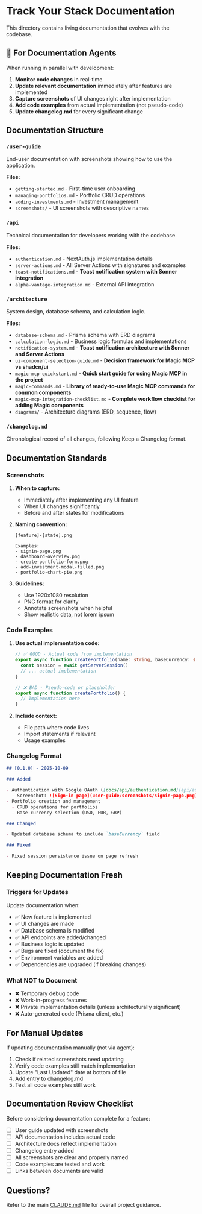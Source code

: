 # Track Your Stack Documentation

This directory contains living documentation that evolves with the codebase.

## 🤖 For Documentation Agents

When running in parallel with development:

1. **Monitor code changes** in real-time
2. **Update relevant documentation** immediately after features are implemented
3. **Capture screenshots** of UI changes right after implementation
4. **Add code examples** from actual implementation (not pseudo-code)
5. **Update changelog.md** for every significant change

## Documentation Structure

### `/user-guide`

End-user documentation with screenshots showing how to use the application.

**Files:**

- `getting-started.md` - First-time user onboarding
- `managing-portfolios.md` - Portfolio CRUD operations
- `adding-investments.md` - Investment management
- `screenshots/` - UI screenshots with descriptive names

### `/api`

Technical documentation for developers working with the codebase.

**Files:**

- `authentication.md` - NextAuth.js implementation details
- `server-actions.md` - All Server Actions with signatures and examples
- `toast-notifications.md` - **Toast notification system with Sonner integration**
- `alpha-vantage-integration.md` - External API integration

### `/architecture`

System design, database schema, and calculation logic.

**Files:**

- `database-schema.md` - Prisma schema with ERD diagrams
- `calculation-logic.md` - Business logic formulas and implementations
- `notification-system.md` - **Toast notification architecture with Sonner and Server Actions**
- `ui-component-selection-guide.md` - **Decision framework for Magic MCP vs shadcn/ui**
- `magic-mcp-quickstart.md` - **Quick start guide for using Magic MCP in the project**
- `magic-commands.md` - **Library of ready-to-use Magic MCP commands for common components**
- `magic-mcp-integration-checklist.md` - **Complete workflow checklist for adding Magic components**
- `diagrams/` - Architecture diagrams (ERD, sequence, flow)

### `/changelog.md`

Chronological record of all changes, following Keep a Changelog format.

## Documentation Standards

### Screenshots

1. **When to capture:**
   - Immediately after implementing any UI feature
   - When UI changes significantly
   - Before and after states for modifications

2. **Naming convention:**

   ```
   [feature]-[state].png

   Examples:
   - signin-page.png
   - dashboard-overview.png
   - create-portfolio-form.png
   - add-investment-modal-filled.png
   - portfolio-chart-pie.png
   ```

3. **Guidelines:**
   - Use 1920x1080 resolution
   - PNG format for clarity
   - Annotate screenshots when helpful
   - Show realistic data, not lorem ipsum

### Code Examples

1. **Use actual implementation code:**

   ```typescript
   // ✅ GOOD - Actual code from implementation
   export async function createPortfolio(name: string, baseCurrency: string) {
     const session = await getServerSession()
     // ... actual implementation
   }
   ```

   ```typescript
   // ❌ BAD - Pseudo-code or placeholder
   export async function createPortfolio() {
     // Implementation here
   }
   ```

2. **Include context:**
   - File path where code lives
   - Import statements if relevant
   - Usage examples

### Changelog Format

```markdown
## [0.1.0] - 2025-10-09

### Added

- Authentication with Google OAuth ([docs/api/authentication.md](api/authentication.md))
  - Screenshot: ![Sign-in page](user-guide/screenshots/signin-page.png)
- Portfolio creation and management
  - CRUD operations for portfolios
  - Base currency selection (USD, EUR, GBP)

### Changed

- Updated database schema to include `baseCurrency` field

### Fixed

- Fixed session persistence issue on page refresh
```

## Keeping Documentation Fresh

### Triggers for Updates

Update documentation when:

- ✅ New feature is implemented
- ✅ UI changes are made
- ✅ Database schema is modified
- ✅ API endpoints are added/changed
- ✅ Business logic is updated
- ✅ Bugs are fixed (document the fix)
- ✅ Environment variables are added
- ✅ Dependencies are upgraded (if breaking changes)

### What NOT to Document

- ❌ Temporary debug code
- ❌ Work-in-progress features
- ❌ Private implementation details (unless architecturally significant)
- ❌ Auto-generated code (Prisma client, etc.)

## For Manual Updates

If updating documentation manually (not via agent):

1. Check if related screenshots need updating
2. Verify code examples still match implementation
3. Update "Last Updated" date at bottom of file
4. Add entry to changelog.md
5. Test all code examples still work

## Documentation Review Checklist

Before considering documentation complete for a feature:

- [ ] User guide updated with screenshots
- [ ] API documentation includes actual code
- [ ] Architecture docs reflect implementation
- [ ] Changelog entry added
- [ ] All screenshots are clear and properly named
- [ ] Code examples are tested and work
- [ ] Links between documents are valid

## Questions?

Refer to the main [CLAUDE.md](../CLAUDE.md) file for overall project guidance.
